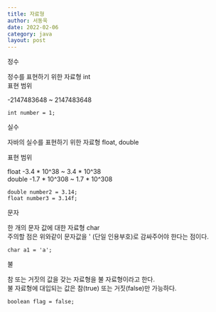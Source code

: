 ```yaml
---
title: 자료형
author: 서동욱
date: 2022-02-06
category: java
layout: post
---
```


정수  
  
정수를 표현하기 위한 자료형 int  
표현 범위  
  
-2147483648 ~ 2147483648  
  
```
int number = 1;  
```
  
  
실수  
  
자바의 실수를 표현하기 위한 자료형 float, double  
  
표현 범위  
  
float -3.4 * 10^38 ~ 3.4 * 10^38  
double -1.7 * 10^308 ~ 1.7 * 10^308  
  
```
double number2 = 3.14;  
float number3 = 3.14f;  
```
  
  
문자  
  
한 개의 문자 값에 대한 자료형 char  
주의할 점은 위와같이 문자값을 ' (단일 인용부호)로 감싸주어야 한다는 점이다.  
  
```
char a1 = 'a';  
```
  
  
불  
  
참 또는 거짓의 값을 갖는 자료형을 불 자료형이라고 한다.  
불 자료형에 대입되는 값은 참(true) 또는 거짓(false)만 가능하다.  
  
```
boolean flag = false;  
```